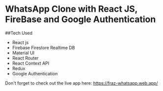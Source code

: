 # WhatsApp Clone with React JS, FireBase and Google Authentication

##Tech Used

- React js
- Firebase Firestore Realtime DB
- Material UI
- React Router
- React Context API
- Redux
- Google Authentication

Don't forget to check out the live app here: https://fraz-whatsapp.web.app/
